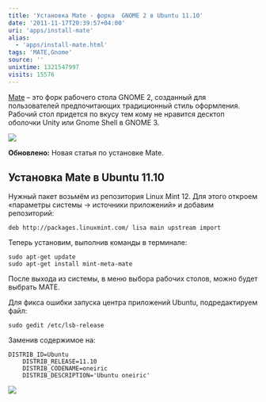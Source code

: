 ```yaml
---
title: 'Установка Mate - форка  GNOME 2 в Ubuntu 11.10'
date: '2011-11-17T20:39:57+04:00'
uri: 'apps/install-mate'
alias: 
  - 'apps/install-mate.html'
tags: 'MATE,Gnome'
source: ''
unixtime: 1321547997
visits: 15576
---
```

[Mate](https://github.com/Perberos/Mate-Desktop-Environment) – это форк рабочего стола GNOME 2, созданный для пользователей предпочитающих традиционный стиль оформления. Рабочий стол придется по вкусу тем кому не нравится десктоп оболочки Unity или Gnome Shell в GNOME 3.

[![](img/2011/11/17/20-00/mate-1-6353803647-o.jpg)](img/2011/11/17/20-00/mate-1-6353803647-o.jpg)

**Обновлено:** Новая статья по установке Mate.

## Установка Mate в Ubuntu 11.10

Нужный пакет возьмём из репозитория Linux Mint 12. Для этого откроем «параметры системы → источники приложений» и добавим репозиторий:

```
deb http://packages.linuxmint.com/ lisa main upstream import
```

Теперь установим, выполнив команды в терминале:

```
sudo apt-get update 
sudo apt-get install mint-meta-mate
```

После выхода из системы, в меню выбора рабочих столов, можно будет выбрать MATE.

Для фикса ошибки запуска центра приложений Ubuntu, подредактируем файл:

```
sudo gedit /etc/lsb-release
```

Заменив содержимое на:

```
DISTRIB_ID=Ubuntu
    DISTRIB_RELEASE=11.10
    DISTRIB_CODENAME=oneiric
    DISTRIB_DESCRIPTION='Ubuntu oneiric' 
```

[![](img/2011/11/17/20-00/mate-6353803125-o.jpg)](img/2011/11/17/20-00/mate-6353803125-o.jpg)
